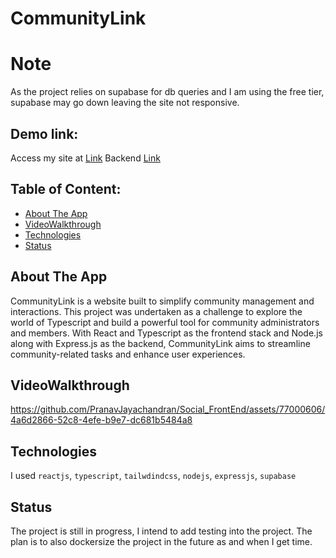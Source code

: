 # CommunityLink 

# Note
As the project relies on supabase for db queries and I am using the free tier, supabase may go down leaving the site not responsive.

## Demo link:
Access my site at [Link]([https://google.com](https://communitylink-31025.web.app/auth/login))
Backend [Link](https://social-backend-liard.vercel.app/)

## Table of Content:

- [About The App](#about-the-app)
- [VideoWalkthrough](#VideoWalkthrough)
- [Technologies](#technologies)
- [Status](#status)

## About The App
CommunityLink is a website built to simplify community management and interactions. This project was undertaken as a challenge to explore the world of Typescript and build a powerful tool for community administrators and members. With React and Typescript as the frontend stack and Node.js along with Express.js as the backend, CommunityLink aims to streamline community-related tasks and enhance user experiences.

## VideoWalkthrough
https://github.com/PranavJayachandran/Social_FrontEnd/assets/77000606/4a6d2866-52c8-4efe-b9e7-dc681b5484a8



## Technologies
I used `reactjs`, `typescript`, `tailwdindcss`, `nodejs`, `expressjs`, `supabase`


## Status
The project is still in progress, I intend to add testing into the project. The plan is to also dockersize the project in the future as and when I get time.
